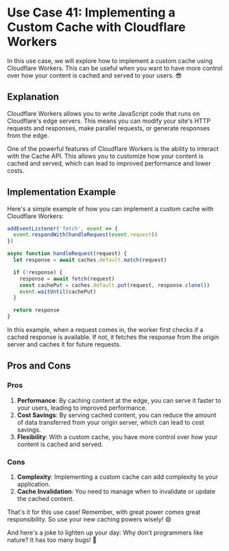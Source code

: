 # Use Case 41: Implementing a Custom Cache with Cloudflare Workers

In this use case, we will explore how to implement a custom cache using Cloudflare Workers. This can be useful when you want to have more control over how your content is cached and served to your users. 😎

## Explanation

Cloudflare Workers allows you to write JavaScript code that runs on Cloudflare's edge servers. This means you can modify your site's HTTP requests and responses, make parallel requests, or generate responses from the edge.

One of the powerful features of Cloudflare Workers is the ability to interact with the Cache API. This allows you to customize how your content is cached and served, which can lead to improved performance and lower costs.

## Implementation Example

Here's a simple example of how you can implement a custom cache with Cloudflare Workers:

```javascript
addEventListener('fetch', event => {
  event.respondWith(handleRequest(event.request))
})

async function handleRequest(request) {
  let response = await caches.default.match(request)

  if (!response) {
    response = await fetch(request)
    const cachePut = caches.default.put(request, response.clone())
    event.waitUntil(cachePut)
  }

  return response
}
```

In this example, when a request comes in, the worker first checks if a cached response is available. If not, it fetches the response from the origin server and caches it for future requests.

## Pros and Cons

### Pros

1. **Performance**: By caching content at the edge, you can serve it faster to your users, leading to improved performance.
2. **Cost Savings**: By serving cached content, you can reduce the amount of data transferred from your origin server, which can lead to cost savings.
3. **Flexibility**: With a custom cache, you have more control over how your content is cached and served.

### Cons

1. **Complexity**: Implementing a custom cache can add complexity to your application.
2. **Cache Invalidation**: You need to manage when to invalidate or update the cached content.

That's it for this use case! Remember, with great power comes great responsibility. So use your new caching powers wisely! 😄

And here's a joke to lighten up your day: Why don't programmers like nature? It has too many bugs! 🐞